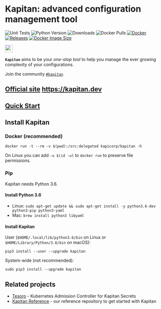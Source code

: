 # Kapitan: advanced configuration management tool

![Unit Tests](https://github.com/kapicorp/kapitan/actions/workflows/test.yml/badge.svg)
![Python Version](https://img.shields.io/github/pipenv/locked/python-version/kapicorp/kapitan.svg)
![Downloads](https://img.shields.io/pypi/dm/kapitan)
![Docker Pulls](https://img.shields.io/docker/pulls/kapicorp/kapitan)
[![Docker](https://github.com/kapicorp/kapitan/workflows/Docker%20Build%20and%20Push/badge.svg)](https://github.com/kapicorp/kapitan/actions?query=workflow%3A%22Docker+Build+and+Push%22)
[![Releases](https://img.shields.io/github/release/kapicorp/kapitan.svg)](https://github.com/kapicorp/kapitan/releases)
[![Docker Image Size](https://img.shields.io/docker/image-size/kapicorp/kapitan/latest.svg)](https://hub.docker.com/r/kapicorp/kapitan)

<img src="docs/images/kapitan_logo.png" width="25">  


**`Kapitan`** aims to be your *one-stop tool* to help you manage the ever growing complexity of your configurations.

Join the community [`#kapitan`](https://kubernetes.slack.com/archives/C981W2HD3)

## [**Official site**](https://kapitan.dev) https://kapitan.dev


## [**Quick Start**](https://kapitan.devkapitan_overview/#quickstart)

## Install Kapitan

### Docker (recommended)

```shell
docker run -t --rm -v $(pwd):/src:delegated kapicorp/kapitan -h
```

On Linux you can add `-u $(id -u)` to `docker run` to preserve file permissions.

### Pip

Kapitan needs Python 3.6.

#### Install Python 3.6

* Linux: `sudo apt-get update && sudo apt-get install -y python3.6-dev python3-pip python3-yaml`
* Mac: `brew install python3 libyaml`

#### Install Kapitan

User (`$HOME/.local/lib/python3.6/bin` on Linux or `$HOME/Library/Python/3.6/bin` on macOS):

```shell
pip3 install --user --upgrade kapitan
```

System-wide (not recommended):

```shell
sudo pip3 install --upgrade kapitan
```

## Related projects

* [Tesoro](https://github.com/kapicorp/tesoro) - Kubernetes Admission Controller for Kapitan Secrets
* [Kapitan Reference](https://github.com/kapicorp/kapitan-reference) - our reference repository to get started with Kapitan